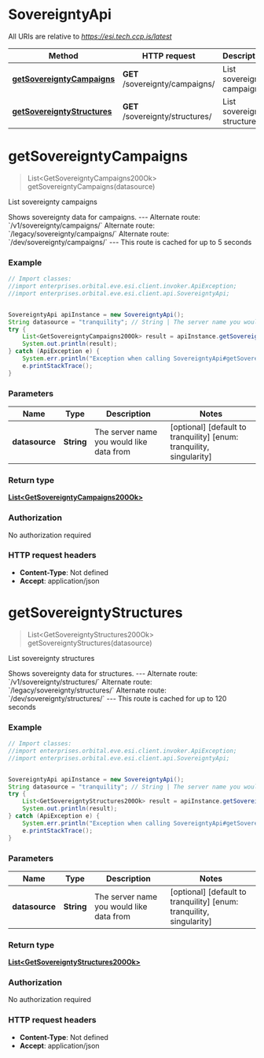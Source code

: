 # SovereigntyApi

All URIs are relative to *https://esi.tech.ccp.is/latest*

Method | HTTP request | Description
------------- | ------------- | -------------
[**getSovereigntyCampaigns**](SovereigntyApi.md#getSovereigntyCampaigns) | **GET** /sovereignty/campaigns/ | List sovereignty campaigns
[**getSovereigntyStructures**](SovereigntyApi.md#getSovereigntyStructures) | **GET** /sovereignty/structures/ | List sovereignty structures


<a name="getSovereigntyCampaigns"></a>
# **getSovereigntyCampaigns**
> List&lt;GetSovereigntyCampaigns200Ok&gt; getSovereigntyCampaigns(datasource)

List sovereignty campaigns

Shows sovereignty data for campaigns.  ---  Alternate route: &#x60;/v1/sovereignty/campaigns/&#x60;  Alternate route: &#x60;/legacy/sovereignty/campaigns/&#x60;  Alternate route: &#x60;/dev/sovereignty/campaigns/&#x60;   ---  This route is cached for up to 5 seconds

### Example
```java
// Import classes:
//import enterprises.orbital.eve.esi.client.invoker.ApiException;
//import enterprises.orbital.eve.esi.client.api.SovereigntyApi;


SovereigntyApi apiInstance = new SovereigntyApi();
String datasource = "tranquility"; // String | The server name you would like data from
try {
    List<GetSovereigntyCampaigns200Ok> result = apiInstance.getSovereigntyCampaigns(datasource);
    System.out.println(result);
} catch (ApiException e) {
    System.err.println("Exception when calling SovereigntyApi#getSovereigntyCampaigns");
    e.printStackTrace();
}
```

### Parameters

Name | Type | Description  | Notes
------------- | ------------- | ------------- | -------------
 **datasource** | **String**| The server name you would like data from | [optional] [default to tranquility] [enum: tranquility, singularity]

### Return type

[**List&lt;GetSovereigntyCampaigns200Ok&gt;**](GetSovereigntyCampaigns200Ok.md)

### Authorization

No authorization required

### HTTP request headers

 - **Content-Type**: Not defined
 - **Accept**: application/json

<a name="getSovereigntyStructures"></a>
# **getSovereigntyStructures**
> List&lt;GetSovereigntyStructures200Ok&gt; getSovereigntyStructures(datasource)

List sovereignty structures

Shows sovereignty data for structures.  ---  Alternate route: &#x60;/v1/sovereignty/structures/&#x60;  Alternate route: &#x60;/legacy/sovereignty/structures/&#x60;  Alternate route: &#x60;/dev/sovereignty/structures/&#x60;   ---  This route is cached for up to 120 seconds

### Example
```java
// Import classes:
//import enterprises.orbital.eve.esi.client.invoker.ApiException;
//import enterprises.orbital.eve.esi.client.api.SovereigntyApi;


SovereigntyApi apiInstance = new SovereigntyApi();
String datasource = "tranquility"; // String | The server name you would like data from
try {
    List<GetSovereigntyStructures200Ok> result = apiInstance.getSovereigntyStructures(datasource);
    System.out.println(result);
} catch (ApiException e) {
    System.err.println("Exception when calling SovereigntyApi#getSovereigntyStructures");
    e.printStackTrace();
}
```

### Parameters

Name | Type | Description  | Notes
------------- | ------------- | ------------- | -------------
 **datasource** | **String**| The server name you would like data from | [optional] [default to tranquility] [enum: tranquility, singularity]

### Return type

[**List&lt;GetSovereigntyStructures200Ok&gt;**](GetSovereigntyStructures200Ok.md)

### Authorization

No authorization required

### HTTP request headers

 - **Content-Type**: Not defined
 - **Accept**: application/json

